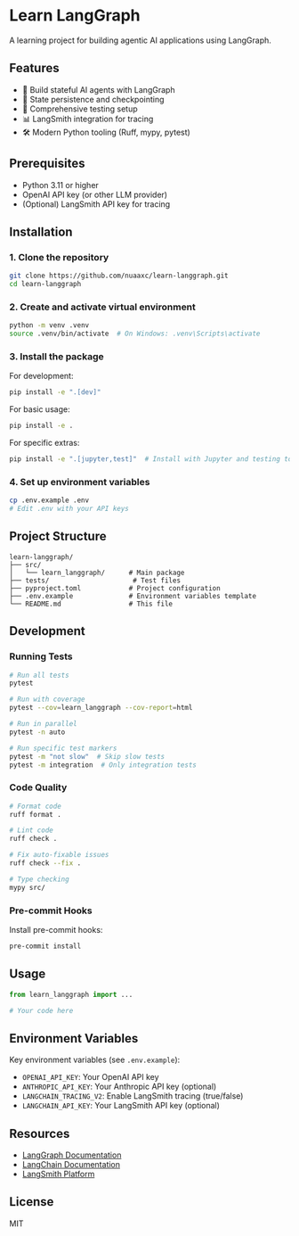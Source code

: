 # Learn LangGraph

A learning project for building agentic AI applications using LangGraph.

## Features

- 🤖 Build stateful AI agents with LangGraph
- 🔄 State persistence and checkpointing
- 🧪 Comprehensive testing setup
- 📊 LangSmith integration for tracing
- 🛠️ Modern Python tooling (Ruff, mypy, pytest)

## Prerequisites

- Python 3.11 or higher
- OpenAI API key (or other LLM provider)
- (Optional) LangSmith API key for tracing

## Installation

### 1. Clone the repository

```bash
git clone https://github.com/nuaaxc/learn-langgraph.git
cd learn-langgraph
```

### 2. Create and activate virtual environment

```bash
python -m venv .venv
source .venv/bin/activate  # On Windows: .venv\Scripts\activate
```

### 3. Install the package

For development:
```bash
pip install -e ".[dev]"
```

For basic usage:
```bash
pip install -e .
```

For specific extras:
```bash
pip install -e ".[jupyter,test]"  # Install with Jupyter and testing tools
```

### 4. Set up environment variables

```bash
cp .env.example .env
# Edit .env with your API keys
```

## Project Structure

```
learn-langgraph/
├── src/
│   └── learn_langgraph/      # Main package
├── tests/                     # Test files
├── pyproject.toml            # Project configuration
├── .env.example              # Environment variables template
└── README.md                 # This file
```

## Development

### Running Tests

```bash
# Run all tests
pytest

# Run with coverage
pytest --cov=learn_langgraph --cov-report=html

# Run in parallel
pytest -n auto

# Run specific test markers
pytest -m "not slow"  # Skip slow tests
pytest -m integration  # Only integration tests
```

### Code Quality

```bash
# Format code
ruff format .

# Lint code
ruff check .

# Fix auto-fixable issues
ruff check --fix .

# Type checking
mypy src/
```

### Pre-commit Hooks

Install pre-commit hooks:
```bash
pre-commit install
```

## Usage

```python
from learn_langgraph import ...

# Your code here
```

## Environment Variables

Key environment variables (see `.env.example`):

- `OPENAI_API_KEY`: Your OpenAI API key
- `ANTHROPIC_API_KEY`: Your Anthropic API key (optional)
- `LANGCHAIN_TRACING_V2`: Enable LangSmith tracing (true/false)
- `LANGCHAIN_API_KEY`: Your LangSmith API key (optional)

## Resources

- [LangGraph Documentation](https://langchain-ai.github.io/langgraph/)
- [LangChain Documentation](https://python.langchain.com/)
- [LangSmith Platform](https://smith.langchain.com/)

## License

MIT

